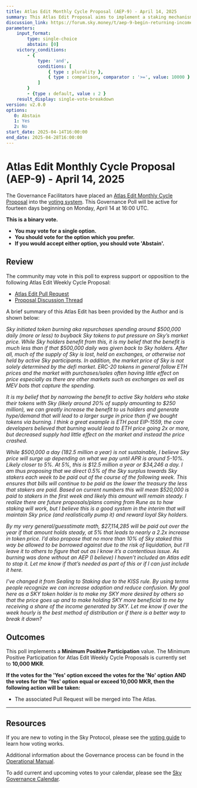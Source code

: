 ```yaml
---
title: Atlas Edit Monthly Cycle Proposal (AEP-9) - April 14, 2025
summary: This Atlas Edit Proposal aims to implement a staking mechanism for Sky holders by directing a fixed portion of surplus funds to staked tokens on a weekly basis.
discussion_link: https://forum.sky.money/t/aep-9-begin-returning-income-to-sky-holders-via-staking/26177
parameters:
    input_format:
        type: single-choice
        abstain: [0]
    victory_conditions:
        - {
            type: 'and',
            conditions: [
                { type : plurality },
                { type : comparison, comparator : '>=', value: 10000 }
            ]
        }
        - {type : default, value : 2 }
    result_display: single-vote-breakdown
version: v2.0.0
options:
   0: Abstain
   1: Yes
   2: No
start_date: 2025-04-14T16:00:00
end_date: 2025-04-28T16:00:00
---
```

# Atlas Edit Monthly Cycle Proposal (AEP-9) - April 14, 2025

The Governance Facilitators have placed an [Atlas Edit Monthly Cycle Proposal](https://sky-atlas.powerhouse.io/A.1.11.2_Atlas_Edit_Monthly_Cycle/430185a5-fa5d-4664-89cf-21c9e6cfc109%7C0db3326e) into the [voting system](https://vote.makerdao.com/polling). This Governance Poll will be active for fourteen days beginning on Monday, April 14 at 16:00 UTC.

**This is a binary vote.**

- **You may vote for a single option.**
- **You should vote for the option which you prefer.**
- **If you would accept either option, you should vote 'Abstain'.**

## Review

The community may vote in this poll to express support or opposition to the following Atlas Edit Weekly Cycle Proposal:

- [Atlas Edit Pull Request](https://github.com/makerdao/next-gen-atlas/pull/82)
- [Proposal Discussion Thread](https://forum.sky.money/t/aep-9-begin-returning-income-to-sky-holders-via-staking/26177)

A brief summary of this Atlas Edit has been provided by the Author and is shown below:

*Sky initiated token burning aka repurchases spending around $500,000 daily (more or less) to buyback Sky tokens to put pressure on Sky’s market price. While Sky holders benefit from this, it is my belief that the benefit is much less than if that $500,000 daily was given back to Sky holders. After all, much of the supply of Sky is lost, held on exchanges, or otherwise not held by active Sky participants. In addition, the market price of Sky is not solely determined by the defi market. ERC-20 tokens in general follow ETH prices and the market with purchases/sales often having little effect on price especially as there are other markets such as exchanges as well as MEV bots that capture the spending.*

*It is my belief that by narrowing the benefit to active Sky holders who stake their tokens with Sky (likely around 20% of supply amounting to $250 million), we can greatly increase the benefit to us holders and generate hype/demand that will lead to a larger surge in price than if we bought tokens via burning. I think a great example is ETH post EIP-1559, the core developers believed that burning would lead to ETH price going 2x or more, but decreased supply had little effect on the market and instead the price crashed.*

*While $500,000 a day (182.5 million a year) is not sustainable, I believe Sky price will surge up depending on what we pay until APR is around 5-10%. Likely closer to 5%. At 5%, this is $12.5 million a year or $34,246 a day. I am thus proposing that we direct 0.5% of the Sky surplus towards Sky stakers each week to be paid out of the course of the following week. This ensures that bills will continue to be paid as the lower the treasury the less that stakers are paid. Based on current numbers this will mean $520,000 is paid to stakers in the first week and likely this amount will remain steady. I realize there are future proposals/plans coming from Rune as to how staking will work, but I believe this is a good system in the interim that will maintain Sky price (and realistically pump it) and reward loyal Sky holders.*

*By my very general/guesstimate math, $27,114,285 will be paid out over the year if that amount holds steady, at 5% that leads to nearly a 2.2x increase in token price. I’d also propose that no more than 10% of Sky staked this way be allowed to be borrowed against due to the risk of liquidation, but I’ll leave it to others to figure that out as I know it’s a contentious issue. As burning was done without an AEP (I believe) I haven’t included an Atlas edit to stop it. Let me know if that’s needed as part of this or if I can just include it here.*

*I’ve changed it from Sealing to Staking due to the KISS rule. By using terms people recognize we can increase adoption and reduce confusion. My goal here as a SKY token holder is to make my SKY more desired by others so that the price goes up and to make holding SKY more beneficial to me by receiving a share of the income generated by SKY. Let me know if over the week hourly is the best method of distribution or if there is a better way to break it down?*

## Outcomes

This poll implements a **Minimum Positive Participation** value. The Minimum Positive Participation for Atlas Edit Weekly Cycle Proposals is currently set to **10,000 MKR**.

**If the votes for the 'Yes' option exceed the votes for the 'No' option AND the votes for the 'Yes' option equal or exceed 10,000 MKR, then the following action will be taken:**

- The associated Pull Request will be merged into The Atlas.

---

## Resources

If you are new to voting in the Sky Protocol, please see the [voting guide](https://manual.makerdao.com/governance/voting-in-makerdao/on-chain-governance) to learn how voting works.

Additional information about the Governance process can be found in the [Operational Manual](https://manual.makerdao.com).

To add current and upcoming votes to your calendar, please see the [Sky Governance Calendar](https://manual.makerdao.com/makerdao/calendars/governance-calendar).
